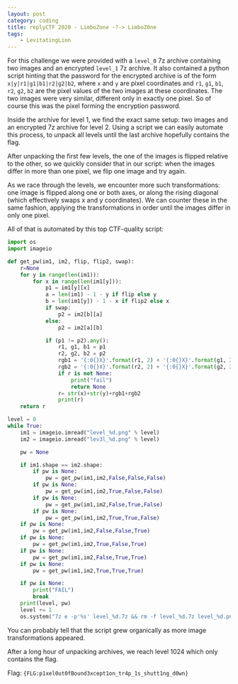 ```yaml
---
layout: post
category: coding
title: replyCTF 2020 - LimboZone -?-> LimboZ0ne
tags:
    - LevitatingLion
---
```


For this challenge we were provided with a `level_0` 7z archive containing two images and an encrypted `level_1` 7z archive. It also contained a python script hinting that the password for the encrypted archive is of the form `x|y|r1|g1|b1|r2|g2|b2`, where `x` and `y` are pixel coordinates and `r1`, `g1`, `b1`, `r2`, `g2`, `b2` are the pixel values of the two images at these coordinates. The two images were very similar, different only in exactly one pixel. So of course this was the pixel forming the encryption password.

Inside the archive for level 1, we find the exact same setup: two images and an encrypted 7z archive for level 2. Using a script we can easily automate this process, to unpack all levels until the last archive hopefully contains the flag.

After unpacking the first few levels, the one of the images is flipped relative to the other, so we quickly consider that in our script: when the images differ in more than one pixel, we flip one image and try again.

As we race through the levels, we encounter more such transformations: one image is flipped along one or both axes, or along the rising diagonal (which effectively swaps x and y coordinates). We can counter these in the same fashion, applying the transformations in order until the images differ in only one pixel.

All of that is automated by this top CTF-quality script:

```py
import os
import imageio

def get_pw(im1, im2, flip, flip2, swap):
    r=None
    for y in range(len(im1)):
        for x in range(len(im1[y])):
            p1 = im1[y][x]
            a = len(im1) - 1 - y if flip else y
            b = len(im1[y]) - 1 - x if flip2 else x
            if swap:
                p2 = im2[b][a]
            else:
                p2 = im2[a][b]

            if (p1 != p2).any():
                r1, g1, b1 = p1
                r2, g2, b2 = p2
                rgb1 = '{:0{}X}'.format(r1, 2) + '{:0{}X}'.format(g1, 2) + '{:0{}X}'.format(b1, 2)
                rgb2 = '{:0{}X}'.format(r2, 2) + '{:0{}X}'.format(g2, 2) + '{:0{}X}'.format(b2, 2)
                if r is not None:
                    print("fail")
                    return None
                r= str(x)+str(y)+rgb1+rgb2
                print(r)
    return r

level = 0
while True:
    im1 = imageio.imread("level_%d.png" % level)
    im2 = imageio.imread("lev3l_%d.png" % level)

    pw = None

    if im1.shape == im2.shape:
        if pw is None:
            pw = get_pw(im1,im2,False,False,False)
        if pw is None:
            pw = get_pw(im1,im2,True,False,False)
        if pw is None:
            pw = get_pw(im1,im2,False,True,False)
        if pw is None:
            pw = get_pw(im1,im2,True,True,False)
    if pw is None:
        pw = get_pw(im1,im2,False,False,True)
    if pw is None:
        pw = get_pw(im1,im2,True,False,True)
    if pw is None:
        pw = get_pw(im1,im2,False,True,True)
    if pw is None:
        pw = get_pw(im1,im2,True,True,True)

    if pw is None:
        print("FAIL")
        break
    print(level, pw)
    level += 1
    os.system("7z e -p'%s' level_%d.7z && rm -f level_%d.7z level_%d.png lev3l_%d.png" % (pw,level,level,level-1,level-1))
```

You can probably tell that the script grew organically as more image transformations appeared.

After a long hour of unpacking archives, we reach level 1024 which only contains the flag.

Flag: `{FLG:p1xel0ut0fBound3xcept1on_tr4p_1s_shutt1ng_d0wn}`
